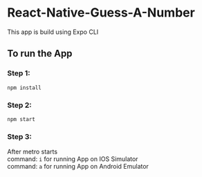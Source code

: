 # React-Native-Guess-A-Number

 This app is build using Expo CLI

## To run the App 
### Step 1:
```npm install ```
### Step 2:
```npm start ```
### Step 3:
After metro starts <br>
command: `i` for running App on IOS Simulator <br>
command: `a` for running App on Android Emulator
